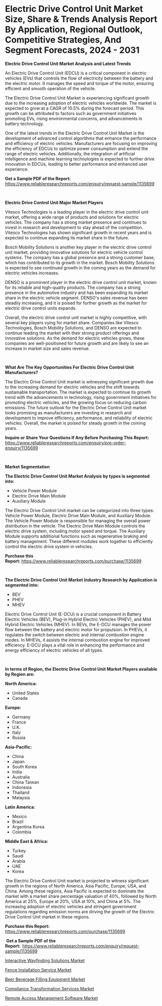 <p><h1>Electric Drive Control Unit Market Size, Share & Trends Analysis Report By Application, Regional Outlook, Competitive Strategies, And Segment Forecasts, 2024 - 2031</h1></p><p><strong>Electric Drive Control Unit Market Analysis and Latest Trends</strong></p>
<p><p>An Electric Drive Control Unit (EDCU) is a critical component in electric vehicles (EVs) that controls the flow of electricity between the battery and the electric motor. It manages the speed and torque of the motor, ensuring efficient and smooth operation of the vehicle.</p><p>The Electric Drive Control Unit Market is experiencing significant growth due to the increasing adoption of electric vehicles worldwide. The market is expected to grow at a CAGR of 10.5% during the forecast period. This growth can be attributed to factors such as government initiatives promoting EVs, rising environmental concerns, and advancements in battery technology.</p><p>One of the latest trends in the Electric Drive Control Unit Market is the development of advanced control algorithms that enhance the performance and efficiency of electric vehicles. Manufacturers are focusing on improving the efficiency of EDCUs to optimize power consumption and extend the range of electric vehicles. Additionally, the integration of artificial intelligence and machine learning technologies is expected to further drive innovation in EDCUs, leading to better performance and enhanced user experience.</p></p>
<p><strong>Get a Sample PDF of the Report:&nbsp;</strong> <a href="https://www.reliableresearchreports.com/enquiry/request-sample/1135699">https://www.reliableresearchreports.com/enquiry/request-sample/1135699</a></p>
<p>&nbsp;</p>
<p><strong>Electric Drive Control Unit Major Market Players</strong></p>
<p><p>Vitesco Technologies is a leading player in the electric drive control unit market, offering a wide range of products and solutions for electric vehicles. The company has a strong market presence and continues to invest in research and development to stay ahead of the competition. Vitesco Technologies has shown significant growth in recent years and is expected to continue expanding its market share in the future.</p><p>Bosch Mobility Solutions is another key player in the electric drive control unit market, providing innovative solutions for electric vehicle control systems. The company has a global presence and a strong customer base, which has contributed to its growth in the market. Bosch Mobility Solutions is expected to see continued growth in the coming years as the demand for electric vehicles increases.</p><p>DENSO is a prominent player in the electric drive control unit market, known for its reliable and high-quality products. The company has a strong presence in the automotive industry and has been expanding its market share in the electric vehicle segment. DENSO's sales revenue has been steadily increasing, and it is poised for further growth as the market for electric drive control units expands.</p><p>Overall, the electric drive control unit market is highly competitive, with several key players vying for market share. Companies like Vitesco Technologies, Bosch Mobility Solutions, and DENSO are expected to continue leading the market with their strong product offerings and innovative solutions. As the demand for electric vehicles grows, these companies are well-positioned for future growth and are likely to see an increase in market size and sales revenue.</p></p>
<p>&nbsp;</p>
<p><strong>What Are The Key Opportunities For Electric Drive Control Unit Manufacturers?</strong></p>
<p><p>The Electric Drive Control Unit market is witnessing significant growth due to the increasing demand for electric vehicles and the shift towards sustainable transportation. The market is expected to continue its growth trend with the advancements in technology, rising government initiatives for promoting electric vehicles, and the growing focus on reducing carbon emissions. The future outlook for the Electric Drive Control Unit market looks promising as manufacturers are investing in research and development to improve efficiency, performance, and reliability of electric vehicles. Overall, the market is poised for steady growth in the coming years.</p></p>
<p><strong>Inquire or Share Your Questions If Any Before Purchasing This Report:</strong> <a href="https://www.reliableresearchreports.com/enquiry/pre-order-enquiry/1135699">https://www.reliableresearchreports.com/enquiry/pre-order-enquiry/1135699</a></p>
<p>&nbsp;</p>
<p><strong>Market Segmentation</strong></p>
<p><strong>The Electric Drive Control Unit Market Analysis by types is segmented into:</strong></p>
<p><ul><li>Vehicle Power Module</li><li>Electric Drive Main Module</li><li>Auxiliary Module</li></ul></p>
<p><p>The Electric Drive Control Unit market can be categorized into three types: Vehicle Power Module, Electric Drive Main Module, and Auxiliary Module. The Vehicle Power Module is responsible for managing the overall power distribution in the vehicle. The Electric Drive Main Module controls the electric drive system, including motor speed and torque. The Auxiliary Module supports additional functions such as regenerative braking and battery management. These different modules work together to efficiently control the electric drive system in vehicles.</p></p>
<p><strong>Purchase this Report:&nbsp;</strong><a href="https://www.reliableresearchreports.com/purchase/1135699">https://www.reliableresearchreports.com/purchase/1135699</a></p>
<p>&nbsp;</p>
<p><strong>The Electric Drive Control Unit Market Industry Research by Application is segmented into:</strong></p>
<p><ul><li>BEV</li><li>PHEV</li><li>MHEV</li></ul></p>
<p><p>Electric Drive Control Unit (E-DCU) is a crucial component in Battery Electric Vehicles (BEV), Plug-in Hybrid Electric Vehicles (PHEV), and Mild Hybrid Electric Vehicles (MHEV). In BEVs, the E-DCU manages the power flow between the battery and electric motor for propulsion. In PHEVs, it regulates the switch between electric and internal combustion engine modes. In MHEVs, it assists the internal combustion engine for improved efficiency. E-DCU plays a vital role in enhancing the performance and energy efficiency of electric vehicles of all types.</p></p>
<p>&nbsp;</p>
<p><strong>In terms of Region, the Electric Drive Control Unit Market Players available by Region are:</strong></p>
<p>
    <p> <strong> North America: </strong>
        <ul>
            <li>United States</li>
            <li>Canada</li>
        </ul>
        </p> 
    <p> <strong> Europe: </strong>
        <ul>
            <li>Germany</li>
            <li>France</li>
            <li>U.K.</li>
            <li>Italy</li>
            <li>Russia</li>
        </ul>
        </p> 
    <p> <strong> Asia-Pacific: </strong>
        <ul>
            <li>China</li>
            <li>Japan</li>
            <li>South Korea</li>
            <li>India</li>
            <li>Australia</li>
            <li>China Taiwan</li>
            <li>Indonesia</li>
            <li>Thailand</li>
            <li>Malaysia</li>
        </ul>
        </p> 
    <p> <strong> Latin America: </strong>
        <ul>
            <li>Mexico</li>
            <li>Brazil</li>
            <li>Argentina Korea</li>
            <li>Colombia</li>
        </ul>
        </p> 
    <p> <strong> Middle East & Africa: </strong>
        <ul>
            <li>Turkey</li>
            <li>Saudi</li>
            <li>Arabia</li>
            <li>UAE</li>
            <li>Korea</li>
        </ul>
    </p>
    </p>
<p><p>The Electric Drive Control Unit market is projected to witness significant growth in the regions of North America, Asia Pacific, Europe, USA, and China. Among these regions, Asia Pacific is expected to dominate the market with a market share percentage valuation of 40%, followed by North America at 25%, Europe at 20%, USA at 10%, and China at 5%. The increasing adoption of electric vehicles and stringent government regulations regarding emission norms are driving the growth of the Electric Drive Control Unit market in these regions.</p></p>
<p><strong>Purchase this Report: </strong><a href="https://www.reliableresearchreports.com/purchase/1135699">https://www.reliableresearchreports.com/purchase/1135699</a></p>
<p>&nbsp;<strong>Get a Sample PDF of the Report:&nbsp;&nbsp;</strong><a href="https://www.reliableresearchreports.com/enquiry/request-sample/1135699">https://www.reliableresearchreports.com/enquiry/request-sample/1135699</a></p>
<p><strong></strong></p>
<p><p><a href="https://medium.com/@rosiekuhn_28077/interactive-wayfinding-solutions-market-size-and-market-trends-complete-industry-overview-2024-to-69a3d5ed3c98">Interactive Wayfinding Solutions Market</a></p><p><a href="https://medium.com/@rosiekuhn_28077/fence-installation-service-market-furnishes-information-on-market-share-market-trends-and-market-ab238ea5c1dc">Fence Installation Service Market</a></p><p><a href="https://github.com/prosalinda88/Market-Research-Report-List-3/blob/main/beer-beverage-filling-equipment-market.md">Beer Beverage Filling Equipment Market</a></p><p><a href="https://github.com/globismark/Market-Research-Report-List-2/blob/main/compliance-transformation-services-market.md">Compliance Transformation Services Market</a></p><p><a href="https://medium.com/@rosiekuhn_28077/analyzing-remote-access-management-software-market-global-industry-perspective-and-forecast-2024-66e9c5b87d33">Remote Access Management Software Market</a></p></p>
